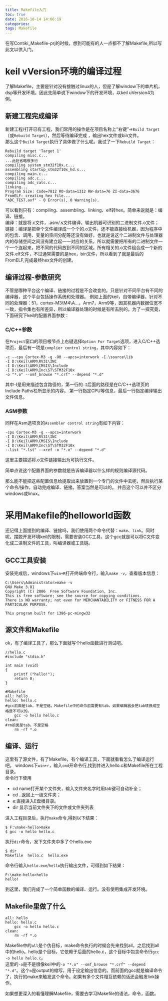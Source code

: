 ```yaml
---
title: Makefile入门
toc: true
date: 2016-10-14 14:06:19
categories:
tags: Makefile
---
```


在写Contiki_Makefile-prj的时候，想到可能有的人一点都不了解Makefile,所以写此文以供入门。

<!--more-->
# keil vVersion环境的编译过程
了解Makefile，主要是针对没有接触过linux的人，但是了解window下的单片机，dsp等开发环境。因此先简单说下window下的开发环境，以keil uVersion4为例。  
## 新建工程完成编译
新建工程/打开已有工程，我们常用的操作是在项目名称上“右键”->`Build Target`（或`Rebuild Target`），然后等待编译完成 ，输出hex文件或bin文件。  
那么这个`Build Target`执行了具体做了什么呢。我试了一下`Rebuild Target`：
```
Rebuild target 'Target 1'
compiling misc.c...
...此处省略很多行
compiling system_stm32f10x.c...
assembling startup_stm32f10x_hd.s...
compiling main.c...
compiling adc.c...
compiling adc_calc.c...
linking...
Program Size: Code=7812 RO-data=1312 RW-data=76 ZI-data=3676  
FromELF: creating hex file...
"ADC_TEST.axf" - 0 Error(s), 0 Warning(s).
```
可以看到只有：compiling、assembling、linking、elf转hex。简单来说就是：编译、链接。  
编译：就是将.c文件，.asm/.s文件编译，输出机器可识别的二进制文件.o文件；
链接：编译是把单个文件编译成一个个的.o文件，还不能直接给机器，因为程序中的包含、调用、变量的空间分配等还没有做好，也就是说这个二进制文件与处理器内的存储空间之间没有建立起一一对应的关系，所以就需要把所有的二进制文件一个一个连起来，把不同的代码放到不同的区域。所有相关的.o文件组合成一个新的文件.elf文件，不过通常需要的是hex，bin文件，所以看到了就是最后的FromELF,完成最终hex文件的创建。

## 编译过程-参数研究
不管是哪种平台这个编译、链接的过程是不会改变的。只是针对不同平台有不同的编译器，这个平台包括操作系统和处理器。
例如上面的keil，自带编译器，针对不同的处理器：51，cortex-M3\M4\A...，Arm7，Arm9等，因其机器内数据位宽不一致，指令集也有所差异，所以编译器处理的时候是有所去别的。为了一探究竟，下面研究下keil的配置界面参数：  

### C/C++参数
在`Project`窗口的项目根节点上右键选择`Option For Target`选项，进入C/C++选项页，最后有一项是`complier control string`，其中内容如下：
```
-c --cpu Cortex-M3 -g -O0 --apcs=interwork -I.\source\lib 
-I D:\Keil\ARM\RV31\INC 
-I D:\Keil\ARM\CMSIS\Include 
-I D:\Keil\ARM\Inc\ST\STM32F10x 
-o "*.o" --omf_browse "*.crf" --depend "*.d"
```
其中-I是用来描述包含路径的，第一行的`-I`后面的路径是在C/C++选项页的Include Paths栏所显示的内容。
第一行指定CPU等信息，最后一行指定编译输出文件信息。

### ASM参数
同样在Asm选项页的`Assembler control string`有如下内容：
```
-cpu Cortex-M3 -g --apcs=interwork 
-I D:\Keil\ARM\RV31\INC 
-I D:\Keil\ARM\CMSIS\Include 
-I D:\Keil\ARM\Inc\ST\STM32F10x 
--list "*.lst" --xref -o "*.o" --depend "*.d"
```
这里主要描述将.o文件链接输出为可执行文件。

简单点说这个配置界面的参数就是告诉编译器以什么样的规则编译源代码。  

那么能不能把这些配置信息给提取出来放置到一个专门的文件中去呢，然后执行某个命令/操作，自动完成编译、链接。答案当然是可以的。
并且这个可以并不区分windows或linux。

# 采用Makefile的helloworld函数
还记得上面提到的编译、链接吗，我们使用两个命令代替：`make`、`link`。同时呢，摆脱开发环境keil的限制，需要安装GCC工具，这个gcc就是可以将C文件变化成二进制文件的工具，叫编译器或工具链。

## GCC工具安装
安装完成后，windows下`win+R`打开终端命令行，输入`make -v`，查看版本信息：
```
C:\Users\Administrator>make -v
GNU Make 3.81
Copyright (C) 2006  Free Software Foundation, Inc.
This is free software; see the source for copying conditions.
There is NO warranty; not even for MERCHANTABILITY or FITNESS FOR A
PARTICULAR PURPOSE.

This program built for i386-pc-mingw32
```
## 源文件和Makefile
ok，有了编译工具了，那么下面就写个hello函数进行测试吧。
```
//hello.c
#include "stdio.h"

int main (void)
{
    printf ("hello!");
    return 0;
}
```
```
#Makefile
all: hello
hello: hello.c
#gcc前面是tab，不是空格，Makefile中的命令前需要有tab，如果编辑器会把tab转换成空格是不可以的。
	gcc -o hello hello.c
clean:
#rm前面是tab，不是空格
	rm -rf *.o
```
## 编译、运行
这里有了源文件，有了Makefile，有个编译工具，下面就看看怎么了编译运行吧。
windows下`win+r`，输入`cmd`开命令行,找到并进入hello.c和Makefile所在工程目录。  
命令行下使用  
* cd name打开某个文件夹，输入文件夹名字时用tab键可自动补全；
* cd ..返回上一级文件夹；
* e:直接进入E盘根目录。
* dir 显示当前文件夹下的文件或文件夹列表

进入工程目录后，执行`make`命令,得到以下结果：
```
$ F:\make-hello>make
$ gcc -o hello hello.c
```
执行`dir`命令，发下文件夹中多了个hello.exe
```
$ dir
Makefile  hello.c  hello.exe
```
命令行输入`hello.exe`/`hello`执行输出文件，可得到如下结果：
```
F:\make-hello>hello
hello!
```
到这里，我们完成了一个简单函数的编译、运行。没有使用集成开发环境。  

## Makefile里做了什么
```
all: hello
hello: hello.c
	gcc -o hello hello.c
clean:
	rm -rf *.o
```
Makefile中的`all`是个伪目标，make命令执行的时候会先来找到all，之后找到all中的hello。hello是个目标，它依赖于后面的hello.c，这个目标中包含命令行`gcc -o hello hello.c`。  
这里的`-o`是不是很像keil中的`-o "*.o" --omf_browse "*.crf" --depend "*.d"`。这个`o`是output的缩写，用于设定输出信息的。而前面的gcc就是编译命令了，执行的make来触发这个命令。如果有多个文件相互依赖的话还会触发link操作。

如果想更深入的看懂理解Makefile，需要去学习Makefile的语法，命令，函数。

